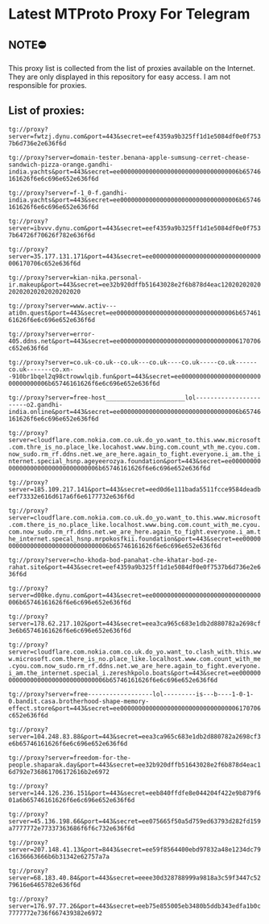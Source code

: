 # Latest MTProto Proxy For Telegram

## NOTE⛔

This proxy list is collected from the list of proxies available on the Internet. They are only displayed in this repository for easy access. I am not responsible for proxies.

## List of proxies:

`tg://proxy?server=fwtzj.dynu.com&port=443&secret=eef4359a9b325ff1d1e5084df0e0f7537b6d736e2e636f6d`

`tg://proxy?server=domain-tester.benana-apple-sumsung-cerret-chease-sandwich-pizza-orange.gandhi-india.yachts&port=443&secret=ee000000000000000000000000000000006b65746161626f6e6c696e652e636f6d`

`tg://proxy?server=f-1_0-f.gandhi-india.yachts&port=443&secret=ee000000000000000000000000000000006b65746161626f6e6c696e652e636f6d`

`tg://proxy?server=ibvvv.dynu.com&port=443&secret=eef4359a9b325ff1d1e5084df0e0f7537b64726f70626f782e636f6d`

`tg://proxy?server=35.177.131.171&port=443&secret=ee000000000000000000000000000000006170706c652e636f6d`

`tg://proxy?server=kian-nika.personal-ir.makeup&port=443&secret=ee32b920dffb51643028e2f6b878d4eac1202020202020202020202020202020`

`tg://proxy?server=www.activ---ati0n.quest&port=443&secret=ee000000000000000000000000000000006b65746161626f6e6c696e652e636f6d`

`tg://proxy?server=error-405.ddns.net&port=443&secret=ee000000000000000000000000000000006170706c652e636f6d`

`tg://proxy?server=co.uk-co.uk--co.uk---co.uk----co.uk-----co.uk------co.uk-------co.xn--910br1bqel2q98ctrowwlqib.fun&port=443&secret=ee000000000000000000000000000000006b65746161626f6e6c696e652e636f6d`

`tg://proxy?server=free-host______________________lol-----------------------o2.gandhi-india.online&port=443&secret=ee000000000000000000000000000000006b65746161626f6e6c696e652e636f6d`

`tg://proxy?server=cloudflare.com.nokia.com.co.uk.do_yo.want_to.this.www.microsoft.com.thre_is_no.place_lke.locahost.www.bing.com.count_wth_me.cyou.com.now_sudo.rm_rf.ddns.net.we_are_here.again_to_fight.everyone.i_am.the_internet.special_hsnp.ageyeerozya.foundation&port=443&secret=ee000000000000000000000000000000006b65746161626f6e6c696e652e636f6d`

`tg://proxy?server=185.109.217.141&port=443&secret=eed0d6e111bada5511fcce9584deadbeef73332e616d617a6f6e6177732e636f6d`

`tg://proxy?server=cloudflare.com.nokia.com.co.uk.do_yo.want_to.this.www.microsoft.com.there_is_no.place_like.localhost.www.bing.com.count_with_me.cyou.com.now_sudo.rm_rf.ddns.net.we_are_here.again_to_fight.everyone.i_am.the_internet.specal_hsnp.mrpokosfkii.foundation&port=443&secret=ee000000000000000000000000000000006b65746161626f6e6c696e652e636f6d`

`tg://proxy?server=cho-khoda-bod-panahat-che-khatar-bod-ze-rahat.site&port=443&secret=eef4359a9b325ff1d1e5084df0e0f7537b6d736e2e636f6d`

`tg://proxy?server=d00ke.dynu.com&port=443&secret=ee000000000000000000000000000000006b65746161626f6e6c696e652e636f6d`

`tg://proxy?server=178.62.217.102&port=443&secret=eea3ca965c683e1db2d880782a2698cf3e6b65746161626f6e6c696e652e636f6d`

`tg://proxy?server=cloudflare.com.nokia.com.co.uk.do_yo.want_to.clash_with.this.www.microsoft.com.there_is_no.place_like.localhost.www.com.count_with_me.cyou.com.now_sudo.rm_rf.ddns.net.we_are_here.again_to_fight.everyone.i_am.the_internet.special_i.zereshkpolo.boats&port=443&secret=ee000000000000000000000000000000006b65746161626f6e6c696e652e636f6d`

`tg://proxy?server=free------------------lol---------is---b----1-0-1-0.bandit.casa.brotherhood-shape-memory-effect.store&port=443&secret=ee000000000000000000000000000000006170706c652e636f6d`

`tg://proxy?server=104.248.83.88&port=443&secret=eea3ca965c683e1db2d880782a2698cf3e6b65746161626f6e6c696e652e636f6d`

`tg://proxy?server=freedom-for-the-people.shaparak.day&port=443&secret=ee32b920dffb51643028e2f6b878d4eac16d792e736861706172616b2e6972`

`tg://proxy?server=144.126.236.151&port=443&secret=eeb840ffdfe8e044204f422e9b879f601a6b65746161626f6e6c696e652e636f6d`

`tg://proxy?server=45.136.198.66&port=443&secret=ee075665f50a5d759ed63793d282fd159a7777772e77337363686f6f6c732e636f6d`

`tg://proxy?server=207.148.41.13&port=8443&secret=ee59f8564400ebd97832a48e1234dc79c1636663666b6b31342e62757a7a`

`tg://proxy?server=68.183.40.84&port=443&secret=eeee30d328788999a9818a3c59f3447c5279616e6465782e636f6d`

`tg://proxy?server=176.97.77.26&port=443&secret=eeb75e855005eb3480b5ddb343edfa1b0c7777772e736f667439382e6972`


